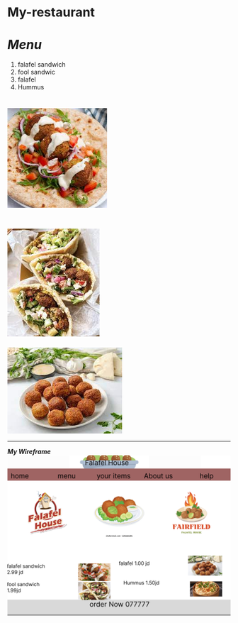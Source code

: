 # My-restaurant




***Menu***
========================

1. falafel sandwich 
2. fool sandwic
3. falafel
4. Hummus 




![falafel sandwich](images.jpeg)
====
![fool sandwich ](download%20(1).jpeg)
======
![falafel](download.jpeg)

_____________________________
***My Wireframe***
![Ry_Resturant](p2.png)

